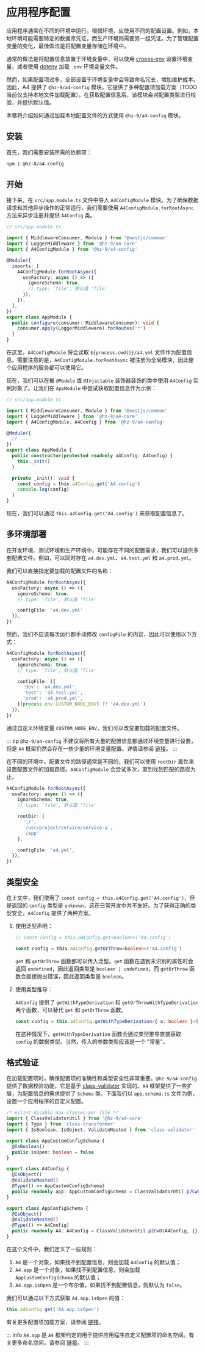 # 应用程序配置

应用程序通常在不同的环境中运行。根据环境，应使用不同的配置设置。例如，本地环境可能需要特定的数据库凭证，而生产环境则需要另一组凭证。为了管理配置变量的变化，最佳做法是将配置变量存储在环境中。

通常的做法是将配置信息放置于环境变量中，可以使用 [croess-env](https://www.npmjs.com/package/cross-env) 设置环境变量，或者使用 [dotenv](https://www.npmjs.com/package/dotenv) 加载 `.env` 环境变量文件。

然而，如果配置项过多，全部设置于环境变量中会导致命名冗长，增加维护成本。因此，A4 提供了 `@hz-9/a4-config` 模块，它提供了多种配置项加载方案（TODO 当前仅支持本地文件加载配置）。在获取配置信息后，该模块会对配置类型进行校验，并提供默认值。

本章将介绍如何通过加载本地配置文件的方式使用 `@hz-9/a4-config` 模块。

<!-- TODO 补充其他数据加载方式 -->
## 安装

首先，我们需要安装所需的依赖项：

``` sh
npm i @hz-8/a4-config
```

## 开始

接下来，在 `src/app.module.ts` 文件中导入 `A4ConfigModule` 模块。为了确保数据请求和其他异步操作的正常运行，我们需要使用 `A4ConfigModule.forRootAsync` 方法来异步注册并提供 `A4Config` 类。

``` ts
// src/app.module.ts

import { MiddlewareConsumer, Module } from '@nestjs/common'
import { LoggerMiddleware } from '@hz-9/a4-core'
import { A4ConfigModule } from '@hz-9/a4-config'

@Module({
  imports: [
    A4ConfigModule.forRootAsync({
      useFactory: async () => ({
        ignoreSchema: true,
        // type: 'file', 默认值 'file'
      }),
    }),
  ],
})
export class AppModule {
  public configure(consumer: MiddlewareConsumer): void {
    consumer.apply(LoggerMiddleware).forRoutes('*')
  }
}
```

<!-- TODO 补充，更优的写法 -->

在这里，`A4ConfigModule` 将会读取 `${process.cwd()}/a4.yml` 文件作为配置信息。需要注意的是，`A4ConfigModule.forRootAsync` 被注册为全局模块，因此整个应用程序的服务都可以使用它。

现在，我们可以在被 `@Module` 或 `@Injectable` 装饰器装饰的类中使用 `A4Config` 实例对象了。让我们在 `AppModule` 中尝试获取配置信息作为示例：

``` typescript
// src/app.module.ts

import { MiddlewareConsumer, Module } from '@nestjs/common'
import { LoggerMiddleware } from '@hz-9/a4-core'
import { A4ConfigModule, A4Config } from '@hz-9/a4-config'

@Module({
  // ...
})
export class AppModule {
  public constructor(protected readonly a4Config: A4Config) {
    this._init()
  }

  private _init(): void {
    const config = this.a4Config.get('A4.config')
    console.log(config)
  }
}
```

现在，我们可以通过 `this.a4Config.get('A4.config')` 来获取配置信息了。

## 多环境部署

在开发环境、测试环境和生产环境中，可能存在不同的配置需求，我们可以提供多套配置文件。例如，可以同时存在 `a4.dev.yml`、`a4.test.yml` 和 `a4.prod.yml`。

我们可以直接指定要加载的配置文件的名称：

``` ts
A4ConfigModule.forRootAsync({
  useFactory: async () => ({
    ignoreSchema: true,
    // type: 'file', 默认值 'file'

    configFile: 'a4.dev.yml'
  }),
})

```

然而，我们不应该每次运行都手动修改 `configFile` 的内容，因此可以使用以下方式：

``` ts
A4ConfigModule.forRootAsync({
  useFactory: async () => ({
    ignoreSchema: true,
    // type: 'file', 默认值 'file'

    configFile: ({
      'dev': 'a4.dev.yml',
      'test': 'a4.test.yml',
      'prod': 'a4.prod.yml',
    }[process.env.CUSTOM_NODE_ENV] ?? 'a4.dev.yml')
  }),
})

```

通过自定义环境变量 `CUSTOM_NODE_ENV`，我们可以改变要加载的配置文件。

::: tip
`@hz-9/a4-config` 不建议将所有大量的配置信息都通过环境变量进行设置，但是 `A4` 框架仍然会存在一些少量的环境变量配置。详情请参阅 [链接](TODO)。
:::

在不同的环境中，配置文件的路径通常是不同的，我们可以使用 `rootDir` 属性来设置配置文件的加载路径。`A4ConfigModule` 会尝试多次，直到找到匹配的路径为止。

``` ts
A4ConfigModule.forRootAsync({
  useFactory: async () => ({
    ignoreSchema: true,
    // type: 'file', 默认值 'file'

    rootDir: [
      './',
      '/usr/project/service/service-a',
      '/app'
    ],

    configFile: 'a4.yml',
  }),
})

```

<!-- ## 实时读取 -->
## 类型安全

在上文中，我们使用了 `const config = this.a4Config.get('A4.config')`，但是返回的 `config` 类型是 `unknown`，这在日常开发中并不友好。为了获得正确的类型安全，`A4Config` 提供了两种方案。

1. 使用泛型声明：

    ``` ts
    // const config = this.a4Config.get<boolean>('A4.config')

    const config = this.a4Config.getOrThrow<boolean>('A4.config')
    ```

    `get` 和 `getOrThrow` 函数都可以传入泛型。`get` 函数在遇到未识别的属性时会返回 `undefined`，因此返回类型是 `boolean | undefined`，而 `getOrThrow` 函数会直接抛出错误，因此返回类型是 `boolean`。

2. 使用类型推导：

    `A4Config` 提供了 `getWithTypeDerivation` 和 `getOrThrowWithTypeDerivation` 两个函数，可以替代 `get` 和 `getOrThrow` 函数。

    ``` ts
    const config = this.a4Config.getWithTypeDerivation<{ a: boolean }>('a')
    ```

    在这种情况下，`getWithTypeDerivation` 函数会通过类型推导直接获取 `config` 的数据类型。当然，传入的参数类型应该是一个 "常量"。

## 格式验证

在加载配置项时，确保配置项的准确性和类型安全性非常重要。`@hz-9/a4-config` 提供了数据校验功能，它是基于 [class-validator](https://docs.nestjs.com/pipes#class-validator) 实现的。`A4` 框架提供了一些扩展，为配置信息的需求提供了 `Schema` 类。下面我们以 `app.schema.ts` 文件为例，设置一个应用程序的自定义配置。

``` ts
/* eslint-disable max-classes-per-file */
import { ClassValidatorUtil } from '@hz-9/a4-core'
import { Type } from 'class-transformer'
import { IsBoolean, IsObject, ValidateNested } from 'class-validator'

export class AppCustomConfigSchema {
  @IsBoolean()
  public isOpen: boolean = false
}

export class A4Config {
  @IsObject()
  @ValidateNested()
  @Type(() => AppCustomConfigSchema)
  public readonly app: AppCustomConfigSchema = ClassValidatorUtil.p2CwD(AppCustomConfigSchema, {})
}

export class AppConfigSchema {
  @IsObject()
  @ValidateNested()
  @Type(() => A4Config)
  public readonly A4: A4Config = ClassValidatorUtil.p2CwD(A4Config, {})
}
```

<!-- TODO 对于 Object 的空值，当前不够理想！！！ -->

在这个文件中，我们定义了一些规则：

1. `A4` 是一个对象，如果找不到配置信息，则会加载 `A4Config` 的默认值；
2. `A4.app` 是一个对象，如果找不到配置信息，则会加载 `AppCustomConfigSchema` 的默认值；
3. `A4.app.isOpen` 是一个布尔值，如果找不到配置信息，则默认为 `false`。

我们可以通过以下方式获取 `A4.app.isOpen` 的值：

``` ts
this.a4Config.get('A4.app.isOpen')
```

有关更多配置项加载方案，请参阅 [链接](TODO)。

::: info
`A4.app` 是 `A4` 框架约定的用于提供应用程序自定义配置项的命名空间。有关更多命名空间，请参阅 [链接](TODO)。
:::
